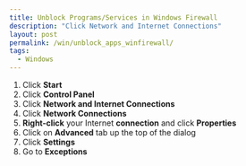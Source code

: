 ```yaml
---
title: Unblock Programs/Services in Windows Firewall
description: "Click Network and Internet Connections"
layout: post
permalink: /win/unblock_apps_winfirewall/
tags:
  - Windows
---
```

  1. Click **Start**
  2. Click **Control Panel**
  3. Click **Network and Internet Connections**
  4. Click **Network Connections**
  5. **Right-click** your Internet **connection** and click **Properties**
  6. Click on **Advanced** tab up the top of the dialog
  7. Click **Settings**
  8. Go to **Exceptions**
